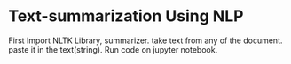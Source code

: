 # Text-summarization Using NLP
First Import NLTK Library, summarizer.
take text from any of the document.
paste it in the text(string).
Run code on jupyter notebook.
